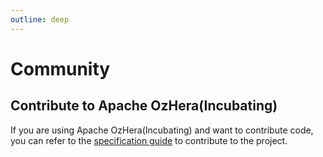 ```yaml
---
outline: deep
---
```


# Community

## Contribute to Apache OzHera(Incubating)

If you are using Apache OzHera(Incubating) and want to contribute code, you can refer to the [specification guide](/en/about/spec-guide) to contribute to the project.

